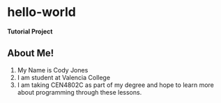 # hello-world
**Tutorial Project**
## About Me!
1. My Name is Cody Jones
2. I am student at Valencia College
3. I am taking CEN4802C as part of my degree and hope to learn more about programming through these lessons.
